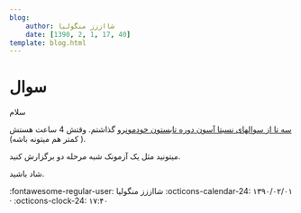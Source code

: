 ```yaml
---
blog:
    author: شااززز منگولیا
    date: [1390, 2, 1, 17, 40]
template: blog.html
---
```

# سوال

<div class="cnt">
سلام<p><a href="http://s1.picofile.com/file/6567309854/IOI19.pdf.html" title="سه تا سوال!">سه تا از سوالهای نسبتا آسون دوره تابستون خودمون</a>رو گذاشتم. وقتش 4 ساعت هستش ( کمتر هم میتونه باشه).</p>
<p>میتونید مثل یک آزمونک شبه مرحله دو برگزارش کنید.</p>
<p>شاد باشید.</p>
</div>

<div class="blog-info" markdown>
<span class="blog-author">
:fontawesome-regular-user: شااززز منگولیا
</span>
<span class="blog-date">
:octicons-calendar-24: ۱۳۹۰/۰۲/۰۱ · :octicons-clock-24: ۱۷:۴۰
</span>
</div>

